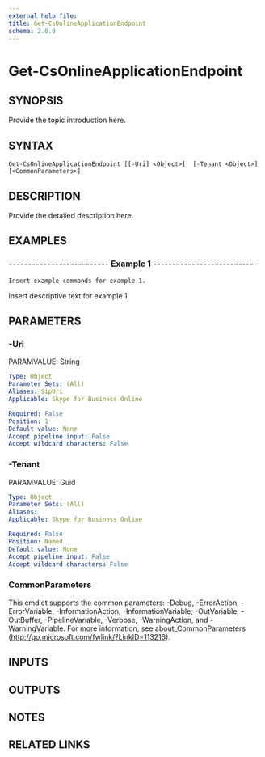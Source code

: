 ```yaml
---
external help file: 
title: Get-CsOnlineApplicationEndpoint
schema: 2.0.0
---
```


# Get-CsOnlineApplicationEndpoint

## SYNOPSIS
Provide the topic introduction here.

## SYNTAX

```
Get-CsOnlineApplicationEndpoint [[-Uri] <Object>]  [-Tenant <Object>] [<CommonParameters>]
```

## DESCRIPTION
Provide the detailed description here.


## EXAMPLES

### -------------------------- Example 1 --------------------------
```
Insert example commands for example 1.
```

Insert descriptive text for example 1.


## PARAMETERS

### -Uri
PARAMVALUE: String

```yaml
Type: Object
Parameter Sets: (All)
Aliases: SipUri
Applicable: Skype for Business Online

Required: False
Position: 1
Default value: None
Accept pipeline input: False
Accept wildcard characters: False
```

### -Tenant
PARAMVALUE: Guid

```yaml
Type: Object
Parameter Sets: (All)
Aliases: 
Applicable: Skype for Business Online

Required: False
Position: Named
Default value: None
Accept pipeline input: False
Accept wildcard characters: False
```

### CommonParameters
This cmdlet supports the common parameters: -Debug, -ErrorAction, -ErrorVariable, -InformationAction, -InformationVariable, -OutVariable, -OutBuffer, -PipelineVariable, -Verbose, -WarningAction, and -WarningVariable. For more information, see about_CommonParameters (http://go.microsoft.com/fwlink/?LinkID=113216).

## INPUTS

## OUTPUTS

## NOTES

## RELATED LINKS

